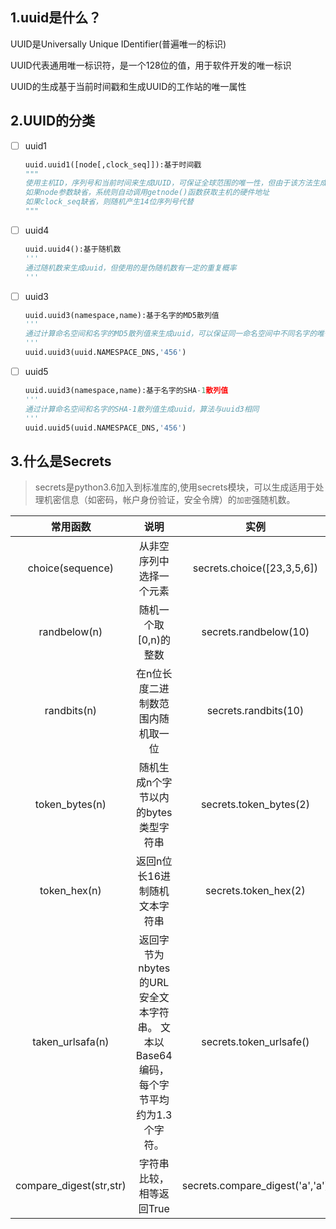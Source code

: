 ## 1.uuid是什么？

UUID是Universally Unique IDentifier(普遍唯一的标识)

UUID代表通用唯一标识符，是一个128位的值，用于软件开发的唯一标识

UUID的生成基于当前时间戳和生成UUID的工作站的唯一属性

## 2.UUID的分类

- [ ] uuid1

  ```python
  uuid.uuid1([node[,clock_seq]]):基于时间戳
  """
  使用主机ID，序列号和当前时间来生成UUID，可保证全球范围的唯一性，但由于该方法生成的UUID中包含有主机的网络地址，可能危及隐私
  如果node参数缺省，系统则自动调用getnode()函数获取主机的硬件地址
  如果clock_seq缺省，则随机产生14位序列号代替
  """
  ```

- [ ] uuid4

  ```python
  uuid.uuid4():基于随机数
  '''
  通过随机数来生成uuid，但使用的是伪随机数有一定的重复概率
  '''
  ```

- [ ] uuid3

  ```python
  uuid.uuid3(namespace,name):基于名字的MD5散列值
  '''
  通过计算命名空间和名字的MD5散列值来生成uuid，可以保证同一命名空间中不同名字的唯一性和不同命名空间的唯一性
  '''
  uuid.uuid3(uuid.NAMESPACE_DNS,'456')
  ```

- [ ] uuid5

  ```python
  uuid.uuid3(namespace,name):基于名字的SHA-1散列值
  '''
  通过计算命名空间和名字的SHA-1散列值生成uuid，算法与uuid3相同
  '''
  uuid.uuid5(uuid.NAMESPACE_DNS,'456')
  ```

## 3.什么是Secrets

> secrets是python3.6加入到标准库的,使用secrets模块，可以生成适用于处理机密信息（如密码，帐户身份验证，安全令牌）的`加密`强随机数。

|        常用函数         |                             说明                             |              实例               |
| :---------------------: | :----------------------------------------------------------: | :-----------------------------: |
|    choice(sequence)     |                   从非空序列中选择一个元素                   |   secrets.choice([23,3,5,6])    |
|      randbelow(n)       |                    随机一个取[0,n)的整数                     |      secrets.randbelow(10)      |
|       randbits(n)       |              在n位长度二进制数范围内随机取一位               |      secrets.randbits(10)       |
|     token_bytes(n)      |             随机生成n个字节以内的bytes类型字符串             |     secrets.token_bytes(2)      |
|      token_hex(n)       |                返回n位长16进制随机文本字符串                 |      secrets.token_hex(2)       |
|    taken_urlsafa(n)     | 返回字节为nbytes的URL安全文本字符串。 文本以Base64编码，每个字节平均约为1.3个字符。 |     secrets.token_urlsafe()     |
| compare_digest(str,str) |                   字符串比较，相等返回True                   | secrets.compare_digest('a','a') |

